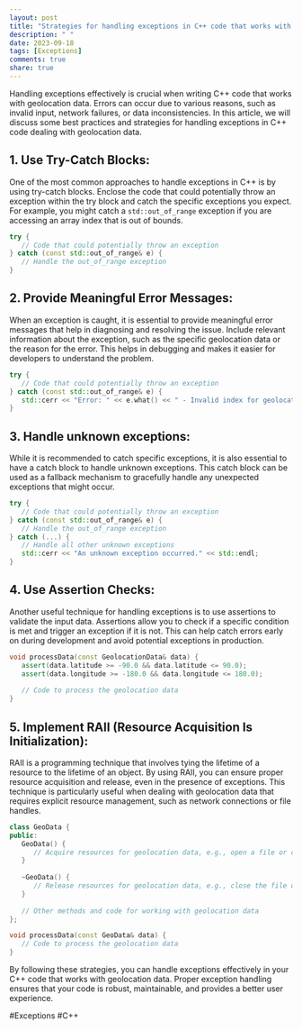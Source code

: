 ```yaml
---
layout: post
title: "Strategies for handling exceptions in C++ code that works with geolocation data"
description: " "
date: 2023-09-18
tags: [Exceptions]
comments: true
share: true
---
```


Handling exceptions effectively is crucial when writing C++ code that works with geolocation data. Errors can occur due to various reasons, such as invalid input, network failures, or data inconsistencies. In this article, we will discuss some best practices and strategies for handling exceptions in C++ code dealing with geolocation data.

## 1. Use Try-Catch Blocks:
One of the most common approaches to handle exceptions in C++ is by using try-catch blocks. Enclose the code that could potentially throw an exception within the try block and catch the specific exceptions you expect. For example, you might catch a `std::out_of_range` exception if you are accessing an array index that is out of bounds.

```cpp
try {
   // Code that could potentially throw an exception
} catch (const std::out_of_range& e) {
   // Handle the out_of_range exception
}
```

## 2. Provide Meaningful Error Messages:
When an exception is caught, it is essential to provide meaningful error messages that help in diagnosing and resolving the issue. Include relevant information about the exception, such as the specific geolocation data or the reason for the error. This helps in debugging and makes it easier for developers to understand the problem.

```cpp
try {
   // Code that could potentially throw an exception
} catch (const std::out_of_range& e) {
   std::cerr << "Error: " << e.what() << " - Invalid index for geolocation data." << std::endl;
}
```

## 3. Handle unknown exceptions:
While it is recommended to catch specific exceptions, it is also essential to have a catch block to handle unknown exceptions. This catch block can be used as a fallback mechanism to gracefully handle any unexpected exceptions that might occur.

```cpp
try {
   // Code that could potentially throw an exception
} catch (const std::out_of_range& e) {
   // Handle the out_of_range exception
} catch (...) {
   // Handle all other unknown exceptions
   std::cerr << "An unknown exception occurred." << std::endl;
}
```

## 4. Use Assertion Checks:
Another useful technique for handling exceptions is to use assertions to validate the input data. Assertions allow you to check if a specific condition is met and trigger an exception if it is not. This can help catch errors early on during development and avoid potential exceptions in production.

```cpp
void processData(const GeolocationData& data) {
   assert(data.latitude >= -90.0 && data.latitude <= 90.0);
   assert(data.longitude >= -180.0 && data.longitude <= 180.0);
   
   // Code to process the geolocation data
}
```

## 5. Implement RAII (Resource Acquisition Is Initialization):
RAII is a programming technique that involves tying the lifetime of a resource to the lifetime of an object. By using RAII, you can ensure proper resource acquisition and release, even in the presence of exceptions. This technique is particularly useful when dealing with geolocation data that requires explicit resource management, such as network connections or file handles.

```cpp
class GeoData {
public:
   GeoData() {
      // Acquire resources for geolocation data, e.g., open a file or connect to a service
   }
   
   ~GeoData() {
      // Release resources for geolocation data, e.g., close the file or disconnect from a service
   }
   
   // Other methods and code for working with geolocation data
};

void processData(const GeoData& data) {
   // Code to process the geolocation data
}
```

By following these strategies, you can handle exceptions effectively in your C++ code that works with geolocation data. Proper exception handling ensures that your code is robust, maintainable, and provides a better user experience.

#Exceptions #C++